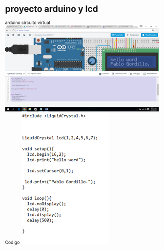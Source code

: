 # proyecto arduino y lcd
arduino
circuito virtual
<img src="ll.png">
Codigo
<img src="Captura.PNG">
